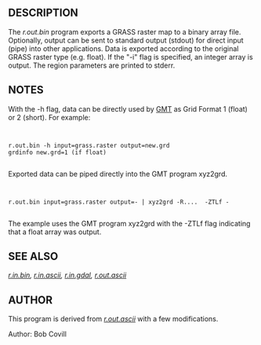 
## DESCRIPTION

The *r.out.bin* program exports a GRASS raster map to a binary array
file. Optionally, output can be sent to standard output (stdout) for direct
input (pipe) into other applications. Data is exported according to the
original GRASS raster type (e.g. float). If the "-i" flag is specified, an
integer array is output. The region parameters are printed to stderr.

## NOTES

With the -h flag, data can be directly used by
[GMT](https://www.generic-mapping-tools.org/) as Grid Format 1 (float) or
2 (short). For example:

```


r.out.bin -h input=grass.raster output=new.grd
grdinfo new.grd=1 (if float)


```

Exported data can be piped directly into the GMT program xyz2grd.

```


r.out.bin input=grass.raster output=- | xyz2grd -R....  -ZTLf -


```

The example uses the GMT program xyz2grd with the -ZTLf flag indicating that
a float array was output.

## SEE ALSO

*[r.in.bin](r.in.bin.html),
[r.in.ascii](r.in.ascii.html),
[r.in.gdal](r.in.gdal.html),
[r.out.ascii](r.out.ascii.html)*

## AUTHOR

This program is derived from *[r.out.ascii](r.out.ascii.html)*
with a few modifications.

Author: Bob Covill
